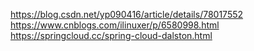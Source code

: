 https://blog.csdn.net/yp090416/article/details/78017552
https://www.cnblogs.com/ilinuxer/p/6580998.html
https://springcloud.cc/spring-cloud-dalston.html